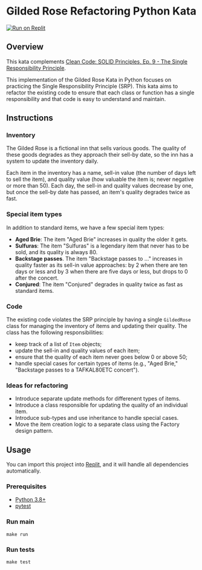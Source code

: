 # Gilded Rose Refactoring Python Kata

[![Run on Replit](https://replit.com/badge/github/Coding-Cuddles/gilded-rose-refactoring-python-kata)](https://replit.com/new/github/Coding-Cuddles/gilded-rose-refactoring-python-kata)

## Overview

This kata complements [Clean Code: SOLID Principles, Ep. 9 - The Single Responsibility Principle](https://cleancoders.com/episode/clean-code-episode-9).

This implementation of the Gilded Rose Kata in Python focuses on practicing the
Single Responsibility Principle (SRP). This kata aims to refactor the existing
code to ensure that each class or function has a single responsibility and that
code is easy to understand and maintain.

## Instructions

### Inventory

The Gilded Rose is a fictional inn that sells various goods. The quality of
these goods degrades as they approach their sell-by date, so the inn has a
system to update the inventory daily.

Each item in the inventory has a name, sell-in value (the number of days left
to sell the item), and quality value (how valuable the item is; never negative
or more than 50). Each day, the sell-in and quality values decrease by one, but
once the sell-by date has passed, an item's quality degrades twice as fast.

### Special item types

In addition to standard items, we have a few special item types:

  * **Aged Brie**: The item "Aged Brie" increases in quality the older it gets.
  * **Sulfuras**: The item "Sulfuras" is a legendary item that never has to be
    sold, and its quality is always 80.
  * **Backstage passes**. The item "Backstage passes to ..." increases in quality
    faster as its sell-in value approaches: by 2 when there are ten days or less
    and by 3 when there are five days or less, but drops to 0 after the concert.
  * **Conjured**: The item "Conjured" degrades in quality twice as fast as
    standard items.

### Code

The existing code violates the SRP principle by having a single `GildedRose`
class for managing the inventory of items and updating their quality. The class
has the following responsibilities:

  * keep track of a list of `Item` objects;
  * update the sell-in and quality values of each item;
  * ensure that the quality of each item never goes below 0 or above 50;
  * handle special cases for certain types of items (e.g., "Aged Brie,"
    "Backstage passes to a TAFKAL80ETC concert").

### Ideas for refactoring

* Introduce separate update methods for differenent types of items.
* Introduce a class responsible for updating the quality of an individual item.
* Introduce sub-types and use inheritance to handle special cases.
* Move the item creation logic to a separate class using the Factory design
  pattern.

## Usage

You can import this project into [Replit](https://replit.com), and it will
handle all dependencies automatically.

### Prerequisites

* [Python 3.8+](https://www.python.org/)
* [pytest](https://pytest.org)

### Run main

```console
make run
```

### Run tests

```console
make test
```
